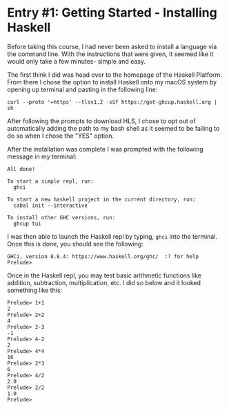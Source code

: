 # Entry #1: Getting Started - Installing Haskell

Before taking this course, I had never been asked to install a language via the command line. With the instructions that were given, it seemed like it would only take a few minutes- simple and easy. 

The first think I did was head over to the homepage of the Haskell Platform. From there I chose the option to install Haskell onto my macOS system by opening up terminal and pasting in the following line: 

<pre><code>curl --proto '=https' --tlsv1.2 -sSf https://get-ghcup.haskell.org | sh
</code></pre>

After following the prompts to download HLS, I chose to opt out of automatically adding the path to my bash shell as it seemed to be failing to do so when I chose the "YES" option. 

After the installation was complete I was prompted with the following message in my terminal: 

<pre><code>All done!

To start a simple repl, run:
  ghci

To start a new haskell project in the current directory, run:
  cabal init --interactive

To install other GHC versions, run:
  ghcup tui
</code></pre>

I was then able to launch the Haskell repl by typing, `ghci` 
into the terminal. Once this is done, you should see the following: 

<pre><code>GHCi, version 8.8.4: https://www.haskell.org/ghc/  :? for help
Prelude> 
</code></pre>

Once in the Haskell repl, you may test basic arithmetic functions like addition, subtraction, multiplication, etc. I did so below and it looked something like this: 

<pre><code>Prelude> 1+1
2
Prelude> 2+2
4
Prelude> 2-3
-1
Prelude> 4-2
2
Prelude> 4*4
16
Prelude> 2*3
6
Prelude> 4/2
2.0
Prelude> 2/2
1.0
Prelude> 
</code></pre>